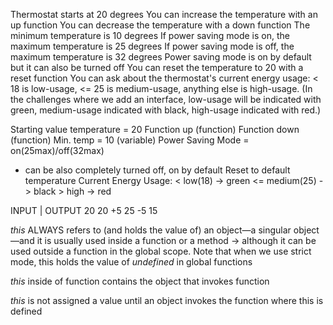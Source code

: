 



Thermostat starts at 20 degrees
You can increase the temperature with an up function
You can decrease the temperature with a down function
The minimum temperature is 10 degrees
If power saving mode is on, the maximum temperature is 25 degrees
If power saving mode is off, the maximum temperature is 32 degrees
Power saving mode is on by default but it can also be turned off
You can reset the temperature to 20 with a reset function
You can ask about the thermostat's current energy usage: < 18 is low-usage, <= 25 is medium-usage, anything else is high-usage.
(In the challenges where we add an interface, low-usage will be indicated with green, medium-usage indicated with black, high-usage indicated with red.)


Starting value temperature = 20
Function up (function)
Function down (function)
Min. temp = 10 (variable)
Power Saving Mode = on(25max)/off(32max)
  - can be also completely turned off, on by default
Reset to default temperature 
Current Energy Usage: < low(18)   -> green
                      <= medium(25) -> black
                      > high -> red




INPUT    |      OUTPUT
20                20
+5                25
-5                15


 _this_ ALWAYS refers to (and holds the value of) an object—a singular object—and it is usually used inside a function or a method
  -> although it can be used outside a function in the global scope. Note that when we use strict mode, this holds the value of _undefined_ in global functions

_this_ inside of function contains the object that invokes function

_this_ is not assigned a value until an object invokes the function where this is defined
